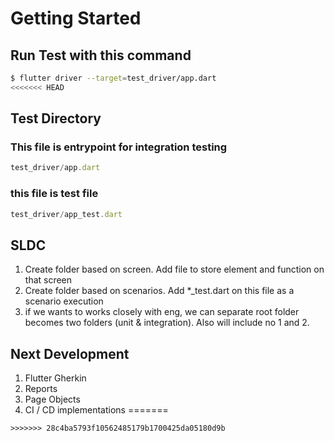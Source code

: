 # Getting Started

## Run Test with this command
```bash
$ flutter driver --target=test_driver/app.dart
<<<<<<< HEAD
```

## Test Directory

### This file is entrypoint for integration testing
```javascript 
test_driver/app.dart
```

### this file is test file
```javascript
test_driver/app_test.dart
```

## SLDC
1. Create folder based on screen. Add file to store element and function on that screen
2. Create folder based on scenarios. Add *_test.dart on this file as a scenario execution
3. if we wants to works closely with eng, we can separate root folder becomes two folders (unit & integration). Also will include no 1 and 2.

## Next Development
1. Flutter Gherkin
2. Reports
3. Page Objects
4. CI / CD implementations
=======
```
>>>>>>> 28c4ba5793f10562485179b1700425da05180d9b
